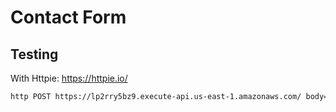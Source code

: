 # Contact Form

## Testing
With Httpie: https://httpie.io/
```bash
http POST https://lp2rry5bz9.execute-api.us-east-1.amazonaws.com/ body=name=Dustin email=dustin@alandzes.com body=Hey
```